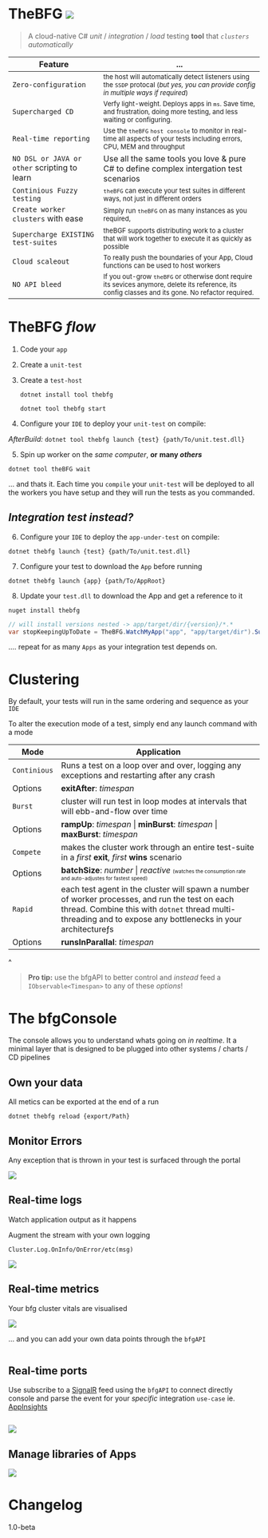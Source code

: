 <div><h1>TheBFG
<img src=thebgf.png/>
</h1>
</div> 

> A cloud-native C#  *unit* / *integration* / *load* testing **tool** that *`clusters`* *automatically*


Feature | ...
-|-
`Zero-configuration` | <font size=2> the host will automatically detect listeners using the `SSDP` protocal (*but yes, you can provide config in multiple ways if required*)</font>
`Supercharged CD` | <font size=2>Verfy light-weight. Deploys apps in `ms`. Save time, and frustration, doing more testing, and less waiting or configuring.</font>
`Real-time reporting` | <font size=2>Use the `theBFG` `host console` to monitor in real-time all aspects of your tests including errors, CPU, MEM and throughput</font>
`NO DSL or JAVA or other` scripting to learn | Use all the same tools you love & pure C# to define complex intergation test scenarios</font>
`Continious Fuzzy testing` |<font size=2> `theBFG` can execute your test suites in different ways, not just in different orders</font>
`Create worker clusters` with ease | <font size=2>Simply run `theBFG` on as many instances as you required, 
`Supercharge EXISTING test-suites` | <font size=2>theBGF supports distributing work to a cluster that will work together to execute it as quickly as possible</font>
`Cloud scaleout` | <font size=2>To really push the boundaries of your App, Cloud functions can be used to host workers</font>
`NO API bleed` | <font size=2>If you out-grow `theBFG` or otherwise dont require its sevices anymore, delete its reference, its config classes and its gone. No refactor required.</font>


# TheBFG *flow*

1. Code your `app`

2. Create a `unit-test`

3. Create a `test-host`

    `dotnet install tool thebfg`

    `dotnet tool thebfg start`

5. Configure your `IDE` to deploy your `unit-test` on compile:
   
*AfterBuild:* `dotnet tool thebfg launch {test} {path/To/unit.test.dll}`

5. Spin up worker on the *same computer*, **or** **many *others***
   
`dotnet tool theBFG wait`

... and thats it. Each time you `compile` your `unit-test` will be deployed to all the workers you have setup and they will run the tests as you commanded.

*<h2>Integration test instead?</h2>*

6. Configure your `IDE` to deploy the  `app-under-test` on compile:
   
`dotnet thebfg launch {test} {path/To/unit.test.dll}`

7. Configure your test to download the `App` before running
 
`dotnet thebfg launch {app} {path/To/AppRoot}`

8. Update your `test.dll` to download the App and get a reference to it

`nuget install thebfg`

```c#
// will install versions nested -> app/target/dir/{version}/*.*
var stopKeepingUpToDate = TheBFG.WatchMyApp("app", "app/target/dir").Subscribe(); 
```

....
repeat for as many `Apps` as your integration test depends on.

# Clustering

By default, your tests will run in the same ordering and sequence as your `IDE`

To alter the execution mode of a test, simply end any launch command with a mode

Mode | Application
-|-
`Continious` | Runs a test on a loop over and over, logging any exceptions and restarting after any crash
  Options| **exitAfter**: *timespan* 
`Burst` | cluster will run test in loop modes at intervals that will ebb-and-flow over time
Options | **rampUp**: *timespan* \| **minBurst**: *timespan* \| **maxBurst**: *timespan*
`Compete` | makes the cluster work through an entire test-suite in a *first* **exit**, *first* **wins** scenario
Options | **batchSize**: *number* \| *reactive* <font size=1>(watches the consumption rate and auto-adjustes for fastest speed)</font>
`Rapid` | each test agent in the cluster will spawn a number of worker processes, and run the test on each thread. Combine this with `dotnet` thread multi-threading and to expose any bottlenecks in your architectureƒs
  Options| **runsInParallal**: *timespan* 
  ^
> **Pro tip:** use the bfgAPI to better control and *instead* feed a `IObservable<Timespan>` to any of these *options*!

# The bfgConsole

The console allows you to understand whats going on *in realtime*. It a minimal layer that is designed to be plugged into other systems / charts / CD pipelines

## Own your data

All metics can be exported at the end of a run

`dotnet thebfg reload {export/Path}`

## Monitor Errors

Any exception that is thrown in your test is surfaced through the portal

<img src=broken.jpg>

## Real-time logs

Watch application output as it happens

Augment the stream with your own logging

`Cluster.Log.OnInfo/OnError/etc(msg)`

<img src=broken.jpg>

## Real-time metrics

Your bfg cluster vitals are visualised

<img src=broken.jpg>

 ... and you can add your own data points through the `bfgAPI`

 ```
 ```

## Real-time ports 

Use subscribe to a [SignalR](http://dotnet.microsoft.com/) feed using the `bfgAPI` to connect directly console and parse the event for your *specific* integration `use-case` ie. [AppInsights](http://azure.microsoft.com/)


```
```

<img src=broken.jpg>

## Manage libraries of Apps

<img src=broken.jpg>

# Changelog
1.0-beta